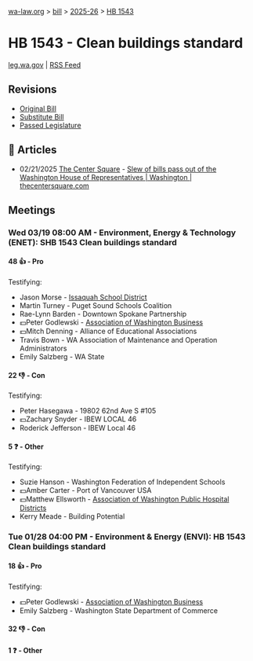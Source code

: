 [wa-law.org](/) > [bill](/bill/) > [2025-26](/bill/2025-26/) > [HB 1543](/bill/2025-26/hb/1543/)

# HB 1543 - Clean buildings standard
[leg.wa.gov](https://app.leg.wa.gov/billsummary?BillNumber=1543&Year=2025&Initiative=false) | [RSS Feed](./rss.xml)

## Revisions
* [Original Bill](1/)
* [Substitute Bill](S/)
* [Passed Legislature](S.PL/)

## 📰 Articles
* 02/21/2025 [The Center Square](/org/the_center_square/) - [Slew of bills pass out of the Washington House of Representatives | Washington | thecentersquare.com](https://www.thecentersquare.com/washington/article_67329b24-eff2-11ef-8f14-c7be1b7a4b31.html#:~:text=Substitute%20House%20Bill%201543)

## Meetings
### Wed 03/19 08:00 AM - Environment, Energy & Technology (ENET): SHB 1543 Clean buildings standard
#### 48 👍 - Pro
Testifying:
* Jason Morse - [Issaquah School District](/org/issaquah_school_district/)
* Martin Turney - Puget Sound Schools Coalition
* Rae-Lynn Barden - Downtown Spokane Partnership
* 💵Peter Godlewski - [Association of Washington Business](/org/association_of_washington_business/)
* 💵Mitch Denning - Alliance of Educational Associations
* Travis Bown - WA Association of Maintenance and Operation Administrators
* Emily Salzberg - WA State

#### 22 👎 - Con
Testifying:
* Peter Hasegawa - 19802 62nd Ave S #105
* 💵Zachary Snyder - IBEW LOCAL 46
* Roderick Jefferson - IBEW Local 46

#### 5 ❓ - Other
Testifying:
* Suzie Hanson - Washington Federation of Independent Schools
* 💵Amber Carter - Port of Vancouver USA
* 💵Matthew Ellsworth - [Association of Washington Public Hospital Districts](/org/association_of_washington_public_hospital_districts/)
* Kerry Meade - Building Potential

### Tue 01/28 04:00 PM - Environment & Energy (ENVI): HB 1543 Clean buildings standard
#### 18 👍 - Pro
Testifying:
* 💵Peter Godlewski - [Association of Washington Business](/org/association_of_washington_business/)
* Emily Salzberg - Washington State Department of Commerce

#### 32 👎 - Con

#### 1 ❓ - Other
